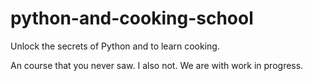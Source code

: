 # python-and-cooking-school
Unlock the secrets of Python and to learn cooking.

An course that you never saw. I also not. We are with work in progress.
